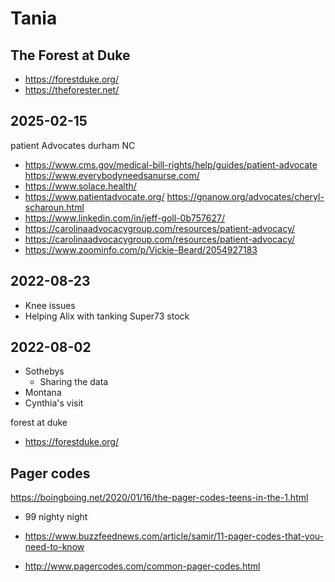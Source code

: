 # Tania

## The Forest at Duke

* https://forestduke.org/
* https://theforester.net/


## 2025-02-15

patient Advocates durham NC

* https://www.cms.gov/medical-bill-rights/help/guides/patient-advocate
https://www.everybodyneedsanurse.com/
* https://www.solace.health/
* https://www.patientadvocate.org/
https://gnanow.org/advocates/cheryl-scharoun.html
* https://www.linkedin.com/in/jeff-goll-0b757627/
* https://carolinaadvocacygroup.com/resources/patient-advocacy/
* https://carolinaadvocacygroup.com/resources/patient-advocacy/
* https://www.zoominfo.com/p/Vickie-Beard/2054927183

## 2022-08-23

* Knee issues
* Helping Alix with tanking Super73 stock


## 2022-08-02

* Sothebys
  * Sharing the data
* Montana
* Cynthia's visit


forest at duke
* https://forestduke.org/


## Pager codes

https://boingboing.net/2020/01/16/the-pager-codes-teens-in-the-1.html

* 99 nighty night

* https://www.buzzfeednews.com/article/samir/11-pager-codes-that-you-need-to-know
* http://www.pagercodes.com/common-pager-codes.html